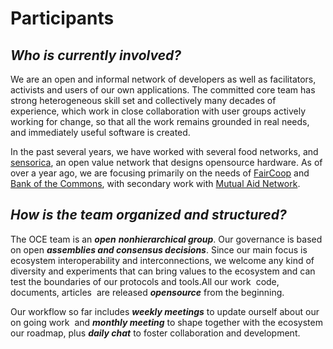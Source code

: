 # Participants

## _**Who is currently involved?**_

We are an open and informal network of developers as well as facilitators, activists and users of our own applications. The committed core team has strong heterogeneous skill set and collectively many decades of experience, which work in close collaboration with user groups actively working for change, so that all the work remains grounded in real needs, and immediately useful software is created.

In the past several years, we have worked with several food networks, and [sensorica](http://www.sensorica.co/), an open value network that designs open­source hardware. As of over a year ago, we are focusing primarily on the needs of [FairCoop](https://fair.coop/en) and [Bank of the Commons](https://bankofthecommons.coop/), with secondary work with [Mutual Aid Network](http://www.mutualaidnetwork.org/).

## _**How is the team organized and structured?**_

The OCE team is an _**open**_ _**non­hierarchical group**_. Our governance is based on open _**assemblies and consensus decisions**_. Since our main focus is ecosystem interoperability and interconnections, we welcome any kind of diversity and experiments that can bring values to the ecosystem and can test the boundaries of our protocols and tools.All our work ­ code, documents, articles ­ are released _**open­source**_ from the beginning.

Our workflow so far includes _**weekly meetings**_ to update ourself about our on going work ­ and _**monthly meeting**_ to shape together with the ecosystem our roadmap, plus _**daily chat**_ to foster collaboration and development.  





